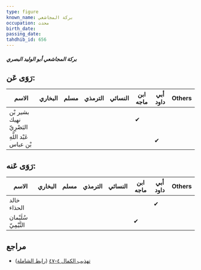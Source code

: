 ```yaml
---
type: figure
known_name: بركة المجاشعي
occupation: محدث
birth_date:
passing_date:
tahdhib_id: 656
---
```

##### بركة المجاشعي أبو الوليد البصري

## رَوَى عَن:
| الاسم                    | البخاري | مسلم | الترمذي | النسائي | ابن ماجه | أبي داود | Others |
| ------------------------ | ------- | ---- | ------- | ------- | -------- | -------- | ------ |
| بشير بْن نهيك البَصْرِيّ |         |      |         |         | ✔        |          |        |
| عَبْد اللَّهِ بْن عباس   |         |      |         |         |          | ✔        |        |
## رَوَى عَنه:
| الاسم                 | البخاري | مسلم | الترمذي | النسائي | ابن ماجه | أبي داود | Others |
| --------------------- | ------- | ---- | ------- | ------- | -------- | -------- | ------ |
| خالد الحذاء           |         |      |         |         |          | ✔        |        |
| سُلَيْمان التَّيْمِيّ |         |      |         |         | ✔        |          |        |
## مراجع
- [تهذيب الكمال ٤-٤٧](obsidian://open?vault=Tahdhib-al-Kamal&file=Figures/٦٥٦-بركة%20المجاشعي%20أبو%20الوليد%20البصري) ([رابط الشاملة](https://shamela.ws/book/3722/1561))